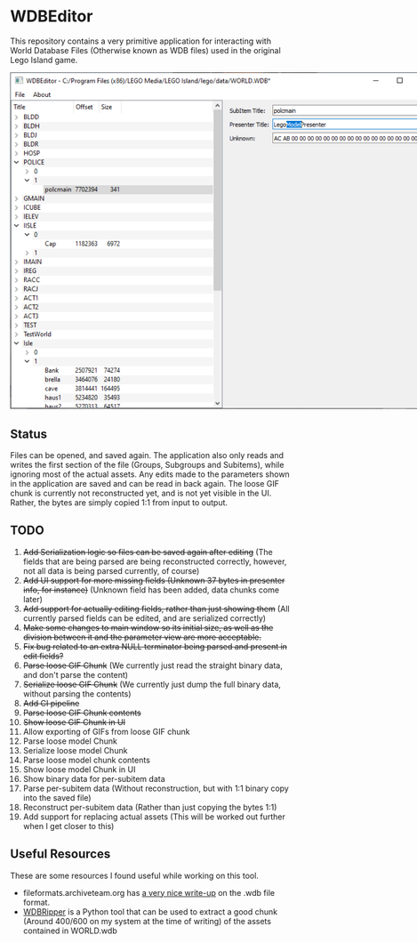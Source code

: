 # WDBEditor

This repository contains a very primitive application for interacting with World Database Files (Otherwise known as WDB files) used in the original Lego Island game.

<img src="res/img/Screenshot.png" style="max-width: 768px;" alt="A screenshot of the application."/>

## Status

Files can be opened, and saved again. The application also only reads and writes the first section of the file (Groups, Subgroups and Subitems), while ignoring most of the actual assets.
Any edits made to the parameters shown in the application are saved and can be read in back again.
The loose GIF chunk is currently not reconstructed yet, and is not yet visible in the UI. Rather, the bytes are simply copied 1:1 from input to output.

## TODO
1. ~~Add Serialization logic so files can be saved again after editing~~ (The fields that are being parsed are being reconstructed correctly, however, not all data is being parsed currently, of course)
2. ~~Add UI support for more missing fields (Unknown 37 bytes in presenter info, for instance)~~ (Unknown field has been added, data chunks come later)
3. ~~Add support for actually editing fields, rather than just showing them~~ (All currently parsed fields can be edited, and are serialized correctly)
4. ~~Make some changes to main window so its initial size, as well as the division between it and the parameter view are more acceptable.~~
5. ~~Fix bug related to an extra NULL terminator being parsed and present in edit fields?~~
6. ~~Parse loose GIF Chunk~~ (We currently just read the straight binary data, and don't parse the content)
7. ~~Serialize loose GIF Chunk~~ (We currently just dump the full binary data, without parsing the contents)
8. ~~Add CI pipeline~~
9. ~~Parse loose GIF Chunk contents~~
10. ~~Show loose GIF Chunk in UI~~
11. Allow exporting of GIFs from loose GIF chunk
12. Parse loose model Chunk
13. Serialize loose model Chunk
14. Parse loose model chunk contents
15. Show loose model Chunk in UI
16. Show binary data for per-subitem data
17. Parse per-subitem data (Without reconstruction, but with 1:1 binary copy into the saved file)
18. Reconstruct per-subitem data (Rather than just copying the bytes 1:1)
19. Add support for replacing actual assets (This will be worked out further when I get closer to this)

## Useful Resources
These are some resources I found useful while working on this tool.

- fileformats.archiveteam.org has [a very nice write-up](http://fileformats.archiveteam.org/wiki/Lego_Island_World_Database) on the .wdb file format.
- [WDBRipper](https://github.com/LiamBrandt/WDBRipper/) is a Python tool that can be used to extract a good chunk (Around 400/600 on my system at the time of writing) of the assets contained in WORLD.wdb
